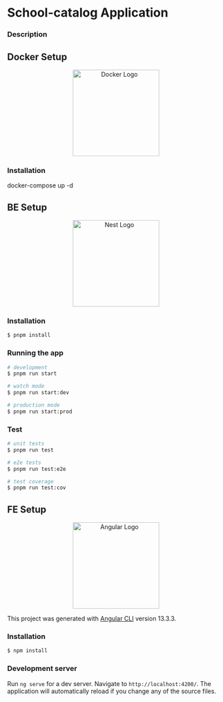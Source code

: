 # School-catalog Application
### Description

## Docker Setup
<p align="center">
  <a href="https://www.docker.com/" target="blank"><img src="https://upload.wikimedia.org/wikipedia/commons/e/ea/Docker_%28container_engine%29_logo_%28cropped%29.png" width="200" alt="Docker Logo" /></a>
</p>

### Installation
docker-compose up -d


## BE Setup

<p align="center">
  <a href="http://nestjs.com/" target="blank"><img src="https://nestjs.com/img/logo-small.svg" width="200" alt="Nest Logo" /></a>
</p>

### Installation

```bash
$ pnpm install
```

### Running the app

```bash
# development
$ pnpm run start

# watch mode
$ pnpm run start:dev

# production mode
$ pnpm run start:prod
```

### Test

```bash
# unit tests
$ pnpm run test

# e2e tests
$ pnpm run test:e2e

# test coverage
$ pnpm run test:cov
```

## FE Setup

<p align="center">
  <a href="https://angular.io/" target="blank"><img src="https://angular.io/assets/images/logos/angular/angular.svg" width="200" alt="Angular Logo" /></a>
</p>

This project was generated with [Angular CLI](https://github.com/angular/angular-cli) version 13.3.3.

### Installation

```bash
$ npm install
```

### Development server

Run `ng serve` for a dev server. Navigate to `http://localhost:4200/`. The application will automatically reload if you change any of the source files.
